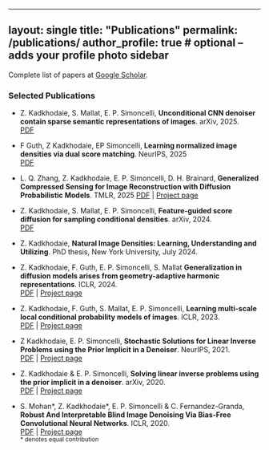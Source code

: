 <!-- ---
layout: archive
title: "Publications"
permalink: /publications/
author_profile: true
---

{% if site.author.googlescholar %}
You can also find my papers on my [Google Scholar profile]({{ site.author.googlescholar }}).
{% endif %}

{% include base_path %}

{% if site.publication_category %}
  {% for category in site.publication_category %}
    {% assign title_shown = false %}
    {% for post in site.publications reversed %}
      {% if post.category != category[0] %}
        {% continue %}
      {% endif %}
      {% unless title_shown %}
## {{ category[1].title }}
        {% assign title_shown = true %}
      {% endunless %}
      {% include archive-single.html %}
    {% endfor %}
  {% endfor %}
{% else %}
  {% for post in site.publications reversed %}
    {% include archive-single.html %}
  {% endfor %}
{% endif %} -->

---
layout: single
title: "Publications"
permalink: /publications/
author_profile: true   # optional – adds your profile photo sidebar
---

Complete list of papers at [Google Scholar](https://scholar.google.com/citations?hl=en&user=_b5JdjYAAAAJ&view_op=list_works). 


### Selected Publications 
- Z. Kadkhodaie, S. Mallat, E. P. Simoncelli, **Unconditional CNN denoiser contain sparse semantic representations of images**. arXiv, 2025.<br>
 [PDF](https://arxiv.org/pdf/2506.01912)

- F Guth, Z Kadkhodaie, EP Simoncelli, **Learning normalized image densities via dual score matching**. NeurIPS, 2025 <br>
 [PDF](https://arxiv.org/pdf/2506.05310)

- L. Q. Zhang, Z. Kadkhodaie, E. P. Simoncelli, D. H. Brainard, **Generalized Compressed Sensing for Image Reconstruction with Diffusion Probabilistic Models**. TMLR, 2025
 [PDF](https://openreview.net/pdf?id=lmHh4FmPWZ) | [Project page](https://github.com/lingqiz/optimal-measurement)

- Z. Kadkhodaie, S. Mallat, E. P. Simoncelli, **Feature-guided score diffusion for sampling conditional densities**. arXiv, 2024. <br>
  [PDF](https://arxiv.org/pdf/2410.11646?)

- Z. Kadkhodaie, **Natural Image Densities: Learning, Understanding and Utilizing**. PhD thesis, New York University, July 2024.

- Z. Kadkhodaie, F. Guth, E. P. Simoncelli, S. Mallat **Generalization in diffusion models arises from geometry-adaptive harmonic representations**. ICLR, 2024. <br>
 [PDF](https://openreview.net/pdf?id=ANvmVS2Yr0) | [Project page](https://github.com/LabForComputationalVision/memorization_generalization_in_diffusion_models)

- Z. Kadkhodaie, F. Guth, S. Mallat, E. P. Simoncelli, **Learning multi-scale local conditional probability models of images**. ICLR, 2023. <br>
  [PDF](https://openreview.net/pdf?id=VZX2I_VVJKH) | [Project page](https://github.com/LabForComputationalVision/local-probability-models-of-images)
  
- Z Kadkhodaie, E. P. Simoncelli, **Stochastic Solutions for Linear Inverse Problems using the Prior Implicit in a Denoiser**. NeurIPS, 2021. <br>
  [PDF](https://arxiv.org/pdf/2007.13640) | [Project page](https://github.com/LabForComputationalVision/universal_inverse_problem)

- Z. Kadkhodaie & E. P. Simoncelli, **Solving linear inverse problems using the prior implicit in a denoiser**. arXiv, 2020.<br>
  [PDF](https://arxiv.org/pdf/2007.13640) | [Project page](https://github.com/LabForComputationalVision/universal_inverse_problem)
  
- S. Mohan\*, Z. Kadkhodaie\*, E. P. Simoncelli & C. Fernandez-Granda, **Robust And Interpretable Blind Image Denoising Via Bias-Free Convolutional Neural Networks**. ICLR, 2020. <br>
  [PDF](https://openreview.net/pdf?id=HJlSmC4FPS) | [Project page](https://github.com/LabForComputationalVision/bias_free_denoising)<br>
<sub>\* denotes equal contribution</sub>

